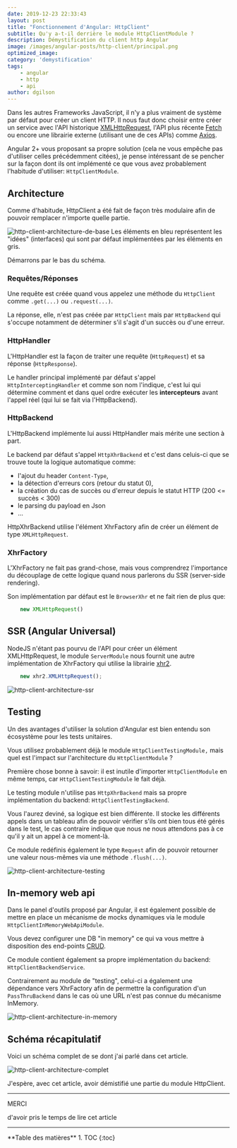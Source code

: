 ```yaml
---
date: 2019-12-23 22:33:43
layout: post
title: "Fonctionnement d'Angular: HttpClient"
subtitle: Qu'y a-t-il derrière le module HttpClientModule ?
description: Démystification du client http Angular
image: /images/angular-posts/http-client/principal.png
optimized_image:
category: 'demystification'
tags:
    - angular
    - http
    - api
author: dgilson
---
```


Dans les autres Frameworks JavaScript, il n'y a plus vraiment de système par défaut pour créer un client HTTP. Il nous faut donc choisir entre créer un service avec l'API historique [XMLHttpRequest](https://developer.mozilla.org/fr/docs/Web/API/XMLHttpRequest), l'API plus récente [Fetch](https://developer.mozilla.org/fr/docs/Web/API/Fetch_API) ou encore une librairie externe (utilisant une de ces APIs) comme [Axios](https://github.com/axios/axios).

Angular 2+ vous proposant sa propre solution (cela ne vous empêche pas d'utiliser celles précédemment citées), je pense intéressant de se pencher sur la façon dont ils ont implémenté ce que vous avez probablement l'habitude d'utiliser: `HttpClientModule`.

## Architecture

Comme d'habitude, HttpClient a été fait de façon très modulaire afin de pouvoir remplacer n'importe quelle partie.

![http-client-architecture-de-base](/images/angular-posts/http-client/http-client-1.png)
Les éléments en bleu représentent les "idées" (interfaces) qui sont par défaut implémentées par les éléments en gris.

Démarrons par le bas du schéma.

### Requêtes/Réponses

Une requête est créée quand vous appelez une méthode du `HttpClient` comme `.get(...)` ou `.request(...)`.

La réponse, elle, n'est pas créée par `HttpClient` mais par `HttpBackend` qui s'occupe notamment de déterminer s'il s'agit d'un succès ou d'une erreur.

### HttpHandler

L'HttpHandler est la façon de traiter une requête (`HttpRequest`) et sa réponse (`HttpResponse`).

Le handler principal implémenté par défaut s'appel `HttpInterceptingHandler` et comme son nom l'indique, c'est lui qui détermine comment et dans quel ordre exécuter les **intercepteurs** avant l'appel réel (qui lui se fait via l'HttpBackend).

### HttpBackend

L'HttpBackend implémente lui aussi HttpHandler mais mérite une section à part.

Le backend par défaut s'appel `HttpXhrBackend` et c'est dans celuis-ci que se trouve toute la logique automatique comme:
* l'ajout du header `Content-Type`,
* la détection d'erreurs cors (retour du statut 0),
* la création du cas de succès ou d'erreur depuis le statut HTTP (200 <= succès < 300)
* le parsing du payload en Json
* ...

HttpXhrBackend utilise l'élément XhrFactory afin de créer un élément de type `XMLHttpRequest`.

### XhrFactory

L'XhrFactory ne fait pas grand-chose, mais vous comprendrez l'importance du découplage de cette logique quand nous parlerons du SSR (server-side rendering).

Son implémentation par défaut est le `BrowserXhr` et ne fait rien de plus que:
```ts
    new XMLHttpRequest()
```

## SSR (Angular Universal)

NodeJS n'étant pas pourvu de l'API pour créer un élément XMLHttpRequest, le module `ServerModule` nous fournit une autre implémentation de XhrFactory qui utilise la librairie [xhr2](https://github.com/pwnall/node-xhr2).
```ts
    new xhr2.XMLHttpRequest();
```

![http-client-architecture-ssr](/images/angular-posts/http-client/http-client-2.png)

## Testing

Un des avantages d'utiliser la solution d'Angular est bien entendu son écosystème pour les tests unitaires.

Vous utilisez probablement déjà le module `HttpClientTestingModule,` mais quel est l'impact sur l'architecture du `HttpClientModule` ?

Première chose bonne à savoir: il est inutile d'importer `HttpClientModule` en même temps, car `HttpClientTestingModule` le fait déjà.

Le testing module n'utilise pas `HttpXhrBackend` mais sa propre implémentation du backend: `HttpClientTestingBackend`.

Vous l'aurez deviné, sa logique est bien différente. Il stocke les différents appels dans un tableau afin de pouvoir vérifier s'ils ont bien tous été gérés dans le test, le cas contraire indique que nous ne nous attendons pas à ce qu'il y ait un appel à ce moment-là.

Ce module redéfinis également le type `Request` afin de pouvoir retourner une valeur nous-mêmes via une méthode `.flush(...)`.

![http-client-architecture-testing](/images/angular-posts/http-client/http-client-3.png)

## In-memory web api

Dans le panel d'outils proposé par Angular, il est également possible de mettre en place un mécanisme de mocks dynamiques via le module `HttpClientInMemoryWebApiModule`.

Vous devez configurer une DB "in memory" ce qui va vous mettre à disposition des end-points [CRUD](https://fr.wikipedia.org/wiki/CRUD).

Ce module contient également sa propre implémentation du backend: `HttpClientBackendService`.

Contrairement au module de "testing", celui-ci a également une dépendance vers XhrFactory afin de permettre la configuration d'un `PassThruBackend` dans le cas où une URL n'est pas connue du mécanisme InMemory.

![http-client-architecture-in-memory](/images/angular-posts/http-client/http-client-4.png)

## Schéma récapitulatif

Voici un schéma complet de se dont j'ai parlé dans cet article.

![http-client-architecture-complet](/images/angular-posts/http-client/http-client-5.png)

J'espère, avec cet article, avoir démistifié une partie du module HttpClient.

---

<div class="gratitude">
    <span>MERCI</span>
    <p>d'avoir pris le temps de lire cet article</p>
</div>

---

<div id="toc"></div>
**Table des matières**
1. TOC
{:toc}
